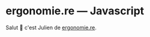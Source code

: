 # ergonomie.re — Javascript

Salut 👋 c'est Julien de [ergonomie.re](https://ergonomie.re/#à-propos/).
